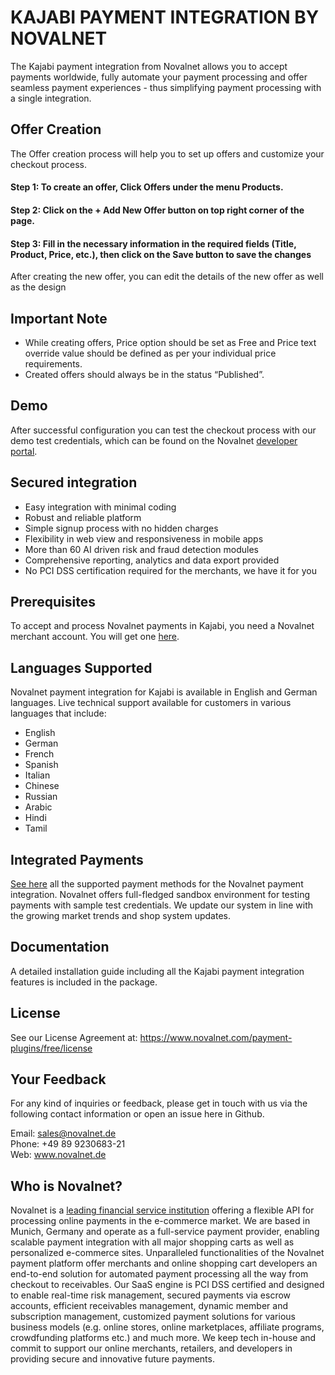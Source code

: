 # KAJABI PAYMENT INTEGRATION BY NOVALNET  

The Kajabi payment integration from Novalnet allows you to accept payments worldwide, fully automate your payment processing and offer seamless payment experiences - thus simplifying payment processing with a single integration.  

## Offer Creation
The Offer creation process will help you to set up offers and customize your checkout process.

#### Step 1: To create an offer, Click Offers under the menu Products. 

#### Step 2: Click on the + Add New Offer button on top right corner of the page.

#### Step 3: Fill in the necessary information in the required fields (Title, Product, Price, etc.), then click on the Save button to save the changes 

After creating the new offer, you can edit the details of the new offer as well as the design

## Important Note 
- While creating offers, Price option should be set as Free and Price text override value should be defined as per your individual price requirements.
- Created offers should always be in the status “Published”.

## Demo
After successful configuration you can test the checkout process with our demo test credentials, which can be found on the Novalnet [developer portal](https://developer.novalnet.de/testing). 

## Secured integration
* Easy integration with minimal coding 
* Robust and reliable platform
* Simple signup process with no hidden charges
* Flexibility in web view and responsiveness in mobile apps 
* More than 60 AI driven risk and fraud detection modules 
* Comprehensive reporting, analytics and data export provided
* No PCI DSS certification required for the merchants, we have it for you

## Prerequisites
To accept and process Novalnet payments in Kajabi, you need a Novalnet merchant account. You will get one [here](https://www.novalnet.de/kontakt/sales). 

## Languages Supported
Novalnet payment integration for Kajabi is available in English and German languages. Live technical support available for customers in various languages that include:

* English
* German
* French
* Spanish
* Italian
* Chinese
* Russian
* Arabic
* Hindi
* Tamil

## Integrated Payments
[See here](https://www.novalnet.de/modul/kajabi) all the supported payment methods for the Novalnet payment integration. Novalnet offers full-fledged sandbox environment for testing payments with sample test credentials. We update our system in line with the growing market trends and shop system updates.

## Documentation
A detailed installation guide including all the Kajabi payment integration features is included in the package.

## License
See our License Agreement at: https://www.novalnet.com/payment-plugins/free/license

## Your Feedback

For any kind of inquiries or feedback, please get in touch with us via the following contact information or open an issue here in Github.<br> 

Email: sales@novalnet.de<br>
Phone: +49 89 9230683-21<br>
Web: www.novalnet.de

## Who is Novalnet? 

Novalnet is a <a href="https://www.novalnet.de/zahlungsinstitut">leading financial service institution</a> offering a flexible API for processing online payments in the e-commerce market. We are based in Munich, Germany and operate as a full-service payment provider, enabling scalable payment integration with all major shopping carts as well as personalized e-commerce sites.
Unparalleled functionalities of the Novalnet payment platform offer merchants and online shopping cart developers an end-to-end solution for automated payment processing all the way from checkout to receivables. Our SaaS engine is PCI DSS certified and designed to enable real-time risk management, secured payments via escrow accounts, efficient receivables management, dynamic member and subscription management, customized payment solutions for various business models (e.g. online stores, online marketplaces, affiliate programs, crowdfunding platforms etc.) and much more. 
We keep tech in-house and commit to support our online merchants, retailers, and developers in providing secure and innovative future payments. 
